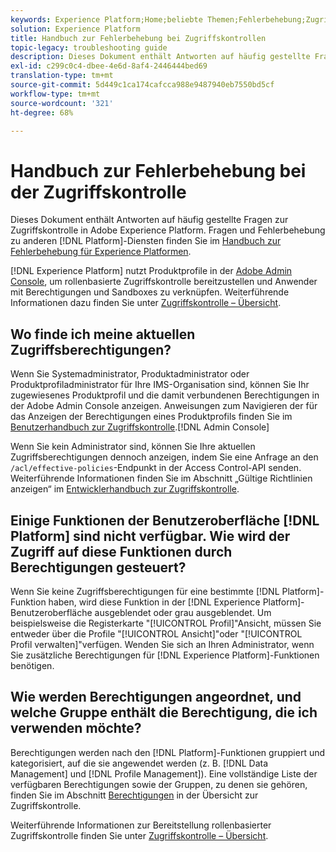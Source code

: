 ```yaml
---
keywords: Experience Platform;Home;beliebte Themen;Fehlerbehebung;Zugriffskontrolle
solution: Experience Platform
title: Handbuch zur Fehlerbehebung bei Zugriffskontrollen
topic-legacy: troubleshooting guide
description: Dieses Dokument enthält Antworten auf häufig gestellte Fragen zur Zugriffskontrolle in Adobe Experience Platform.
exl-id: c299c0c4-dbee-4e6d-8af4-2446444bed69
translation-type: tm+mt
source-git-commit: 5d449c1ca174cafcca988e9487940eb7550bd5cf
workflow-type: tm+mt
source-wordcount: '321'
ht-degree: 68%

---
```


# Handbuch zur Fehlerbehebung bei der Zugriffskontrolle

Dieses Dokument enthält Antworten auf häufig gestellte Fragen zur Zugriffskontrolle in Adobe Experience Platform. Fragen und Fehlerbehebung zu anderen [!DNL Platform]-Diensten finden Sie im [Handbuch zur Fehlerbehebung für Experience Platformen](../landing/troubleshooting.md).

[!DNL Experience Platform] nutzt Produktprofile in der [Adobe Admin Console](http://adminconsole.adobe.com), um rollenbasierte Zugriffskontrolle bereitzustellen und Anwender mit Berechtigungen und Sandboxes zu verknüpfen.  Weiterführende Informationen dazu finden Sie unter [Zugriffskontrolle – Übersicht](home.md).

## Wo finde ich meine aktuellen Zugriffsberechtigungen?

Wenn Sie Systemadministrator, Produktadministrator oder Produktprofiladministrator für Ihre IMS-Organisation sind, können Sie Ihr zugewiesenes Produktprofil und die damit verbundenen Berechtigungen in der Adobe Admin Console anzeigen. Anweisungen zum Navigieren der für das Anzeigen der Berechtigungen eines Produktprofils finden Sie im [Benutzerhandbuch zur Zugriffskontrolle](./ui/overview.md).[!DNL Admin Console]

Wenn Sie kein Administrator sind, können Sie Ihre aktuellen Zugriffsberechtigungen dennoch anzeigen, indem Sie eine Anfrage an den `/acl/effective-policies`-Endpunkt in der Access Control-API senden. Weiterführende Informationen finden Sie im Abschnitt „Gültige Richtlinien anzeigen“ im [Entwicklerhandbuch zur Zugriffskontrolle](./api/effective-policies.md).

## Einige Funktionen der Benutzeroberfläche [!DNL Platform] sind nicht verfügbar. Wie wird der Zugriff auf diese Funktionen durch Berechtigungen gesteuert?

Wenn Sie keine Zugriffsberechtigungen für eine bestimmte [!DNL Platform]-Funktion haben, wird diese Funktion in der [!DNL Experience Platform]-Benutzeroberfläche ausgeblendet oder grau ausgeblendet. Um beispielsweise die Registerkarte &quot;[!UICONTROL Profil]&quot;Ansicht, müssen Sie entweder über die Profile &quot;[!UICONTROL Ansicht]&quot;oder &quot;[!UICONTROL Profil verwalten]&quot;verfügen. Wenden Sie sich an Ihren Administrator, wenn Sie zusätzliche Berechtigungen für [!DNL Experience Platform]-Funktionen benötigen.

## Wie werden Berechtigungen angeordnet, und welche Gruppe enthält die Berechtigung, die ich verwenden möchte?

Berechtigungen werden nach den [!DNL Platform]-Funktionen gruppiert und kategorisiert, auf die sie angewendet werden (z. B. [!DNL Data Management] und [!DNL Profile Management]). Eine vollständige Liste der verfügbaren Berechtigungen sowie der Gruppen, zu denen sie gehören, finden Sie im Abschnitt [Berechtigungen](home.md#permissions) in der Übersicht zur Zugriffskontrolle.

Weiterführende Informationen zur Bereitstellung rollenbasierter Zugriffskontrolle finden Sie unter [Zugriffskontrolle – Übersicht](home.md).
